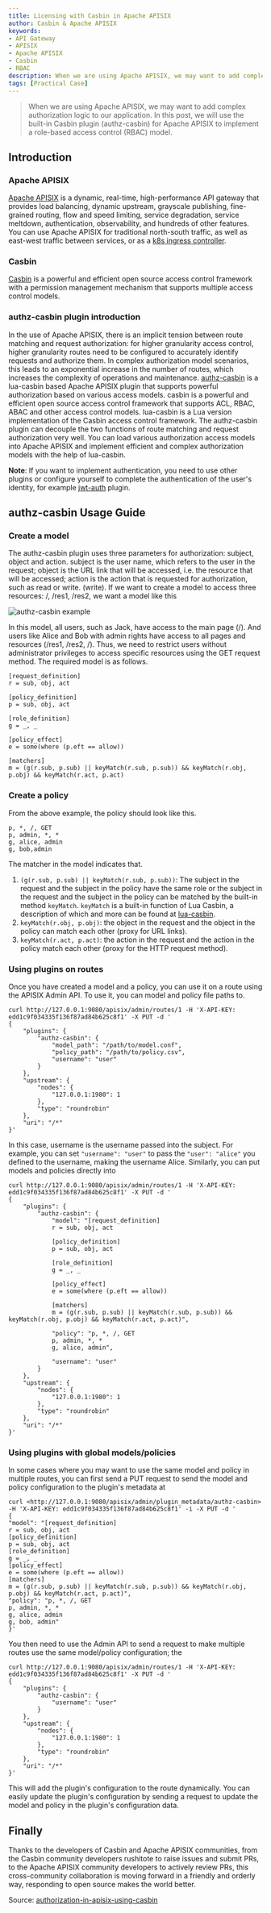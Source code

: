 ```yaml
---
title: Licensing with Casbin in Apache APISIX
author: Casbin & Apache APISIX
keywords:
- API Gateway
- APISIX
- Apache APISIX
- Casbin
- RBAC
description: When we are using Apache APISIX, we may want to add complex authorization logic to our application. In this article, we will use the built-in Casbin plugin (authz-casbin) of Apache APISIX to implement the role-based access control (RBAC) model.
tags: [Practical Case]
---
```


> When we are using Apache APISIX, we may want to add complex authorization logic to our application. In this post, we will use the built-in Casbin plugin (authz-casbin) for Apache APISIX to implement a role-based access control (RBAC) model.

<!--truncate-->

## Introduction

### Apache APISIX

[Apache APISIX](https://github.com/apache/apisix) is a dynamic, real-time, high-performance API gateway that provides load balancing, dynamic upstream, grayscale publishing, fine-grained routing, flow and speed limiting, service degradation, service meltdown, authentication, observability, and hundreds of other features. You can use Apache APISIX for traditional north-south traffic, as well as east-west traffic between services, or as a [k8s ingress controller](https://github.com/apache/apisix-ingress-controller).

### Casbin

[Casbin](https://casbin.org/zh-CN/) is a powerful and efficient open source access control framework with a permission management mechanism that supports multiple access control models.

### authz-casbin plugin introduction

In the use of Apache APISIX, there is an implicit tension between route matching and request authorization: for higher granularity access control, higher granularity routes need to be configured to accurately identify requests and authorize them. In complex authorization model scenarios, this leads to an exponential increase in the number of routes, which increases the complexity of operations and maintenance.
[authz-casbin](https://github.com/apache/apisix/blob/d9b928321fcdd12eef024df8c7c410424c1e0c8b/docs/en/latest/plugins/authz-casbin.md) is a lua-casbin based Apache APISIX plugin that supports powerful authorization based on various access models. casbin is a powerful and efficient open source access control framework that supports ACL, RBAC, ABAC and other access control models. lua-casbin is a Lua version implementation of the Casbin access control framework.
The authz-casbin plugin can decouple the two functions of route matching and request authorization very well. You can load various authorization access models into Apache APISIX and implement efficient and complex authorization models with the help of lua-casbin.

**Note**: If you want to implement authentication, you need to use other plugins or configure yourself to complete the authentication of the user's identity, for example [jwt-auth](https://github.com/apache/apisix/blob/master/docs/zh/latest/plugins/jwt-auth.md) plugin.

## authz-casbin Usage Guide

### Create a model

The authz-casbin plugin uses three parameters for authorization: subject, object and action. subject is the user name, which refers to the user in the request; object is the URL link that will be accessed, i.e. the resource that will be accessed; action is the action that is requested for authorization, such as read or write. (write).
If we want to create a model to access three resources: /, /res1, /res2, we want a model like this

![authz-casbin example](https://static.apiseven.com/202108/1639467795044-8676c5cb-00e0-48e1-b7b1-929e37c87b75.png)

In this model, all users, such as Jack, have access to the main page (/). And users like Alice and Bob with admin rights have access to all pages and resources (/res1, /res2, /). Thus, we need to restrict users without administrator privileges to access specific resources using the GET request method. The required model is as follows.

```shell
[request_definition]
r = sub, obj, act

[policy_definition]
p = sub, obj, act

[role_definition]
g = _, _

[policy_effect]
e = some(where (p.eft == allow))

[matchers]
m = (g(r.sub, p.sub) || keyMatch(r.sub, p.sub)) && keyMatch(r.obj, p.obj) && keyMatch(r.act, p.act)
```

### Create a policy

From the above example, the policy should look like this.

```shell
p, *, /, GET
p, admin, *, *
g, alice, admin
g, bob,admin
```

The matcher in the model indicates that.

1. `(g(r.sub, p.sub) || keyMatch(r.sub, p.sub))`: The subject in the request and the subject in the policy have the same role or the subject in the request and the subject in the policy can be matched by the built-in method `keyMatch`. `keyMatch` is a built-in function of Lua Casbin, a description of which and more can be found at [lua-casbin](https://github.com/casbin/lua-casbin/blob/master/src/util/BuiltInFunctions.lua).
2. `keyMatch(r.obj, p.obj)`: the object in the request and the object in the policy can match each other (proxy for URL links).
3. `keyMatch(r.act, p.act)`: the action in the request and the action in the policy match each other (proxy for the HTTP request method).

### Using plugins on routes

Once you have created a model and a policy, you can use it on a route using the APISIX Admin API. To use it, you can model and policy file paths to.

```shell
curl http://127.0.0.1:9080/apisix/admin/routes/1 -H 'X-API-KEY: edd1c9f034335f136f87ad84b625c8f1' -X PUT -d '
{
    "plugins": {
        "authz-casbin": {
            "model_path": "/path/to/model.conf",
            "policy_path": "/path/to/policy.csv",
            "username": "user"
        }
    },
    "upstream": {
        "nodes": {
            "127.0.0.1:1980": 1
        },
        "type": "roundrobin"
    },
    "uri": "/*"
}'
```

In this case, username is the username passed into the subject. For example, you can set `"username": "user"` to pass the `"user": "alice"` you defined to the username, making the username Alice.
Similarly, you can put models and policies directly into

```shell
curl http://127.0.0.1:9080/apisix/admin/routes/1 -H 'X-API-KEY: edd1c9f034335f136f87ad84b625c8f1' -X PUT -d '
{
    "plugins": {
        "authz-casbin": {
            "model": "[request_definition]
            r = sub, obj, act

            [policy_definition]
            p = sub, obj, act

            [role_definition]
            g = _, _

            [policy_effect]
            e = some(where (p.eft == allow))

            [matchers]
            m = (g(r.sub, p.sub) || keyMatch(r.sub, p.sub)) && keyMatch(r.obj, p.obj) && keyMatch(r.act, p.act)",

            "policy": "p, *, /, GET
            p, admin, *, *
            g, alice, admin",

            "username": "user"
        }
    },
    "upstream": {
        "nodes": {
            "127.0.0.1:1980": 1
        },
        "type": "roundrobin"
    },
    "uri": "/*"
}'
```

### Using plugins with global models/policies

In some cases where you may want to use the same model and policy in multiple routes, you can first send a PUT request to send the model and policy configuration to the plugin's metadata at

```shell
curl <http://127.0.0.1:9080/apisix/admin/plugin_metadata/authz-casbin> -H 'X-API-KEY: edd1c9f034335f136f87ad84b625c8f1' -i -X PUT -d '
{
"model": "[request_definition]
r = sub, obj, act
[policy_definition]
p = sub, obj, act
[role_definition]
g = _, _
[policy_effect]
e = some(where (p.eft == allow))
[matchers]
m = (g(r.sub, p.sub) || keyMatch(r.sub, p.sub)) && keyMatch(r.obj, p.obj) && keyMatch(r.act, p.act)",
"policy": "p, *, /, GET
p, admin, *, *
g, alice, admin
g, bob, admin"
}'
```

You then need to use the Admin API to send a request to make multiple routes use the same model/policy configuration; the

```shell
curl http://127.0.0.1:9080/apisix/admin/routes/1 -H 'X-API-KEY: edd1c9f034335f136f87ad84b625c8f1' -X PUT -d '
{
    "plugins": {
        "authz-casbin": {
            "username": "user"
        }
    },
    "upstream": {
        "nodes": {
            "127.0.0.1:1980": 1
        },
        "type": "roundrobin"
    },
    "uri": "/*"
}'
```

This will add the plugin's configuration to the route dynamically. You can easily update the plugin's configuration by sending a request to update the model and policy in the plugin's configuration data.

## Finally

Thanks to the developers of Casbin and Apache APISIX communities, from the Casbin community developers rushitote to raise issues and submit PRs, to the Apache APISIX community developers to actively review PRs, this cross-community collaboration is moving forward in a friendly and orderly way, responding to open source makes the world better.

Source: [authorization-in-apisix-using-casbin](https://medium.com/@rushitote/authorization-in-apisix-using-casbin-59b693669d6d)
